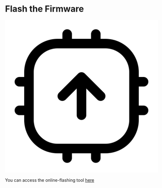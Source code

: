 
# Flash the Firmware


![](../static/img/firmware-update-1.png)

You can access the online-flashing tool [here](https://matchboxscope.github.io/FLASH.html)